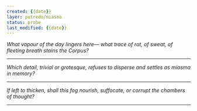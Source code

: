 ```yaml
---
created: {{date}}
layer: putredo/miasma
status: probe
last_modified: {{date}}
---
```


*What vapour of the day lingers here—*
*what trace of rot, of sweat, of fleeting breath stains the Corpus?*  

---

*Which detail, trivial or grotesque,*
*refuses to disperse and settles as miasma in memory?*  

---

*If left to thicken, shall this fog nourish, suffocate,*
*or corrupt the chambers of thought?*

---
